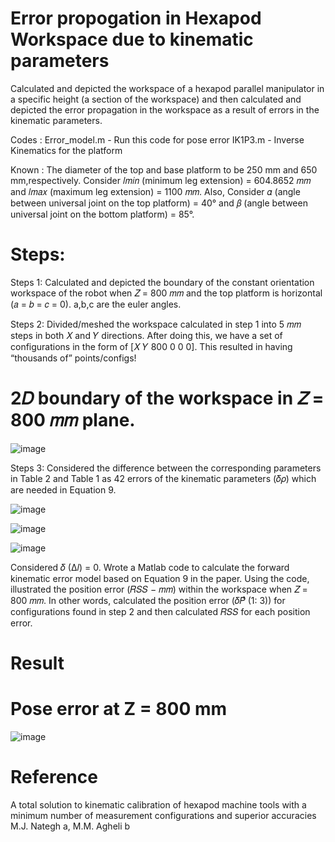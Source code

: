 # Error propogation in Hexapod Workspace due to kinematic parameters 
Calculated and depicted the workspace of a hexapod parallel manipulator in a specific height (a section of the workspace) and then calculated and depicted the error propagation in the workspace as a result of errors in the kinematic parameters.

Codes :
Error_model.m - Run this code for pose error
IK1P3.m - Inverse Kinematics for the platform  

Known : The diameter of the top and base platform to be 250 mm and 650 mm,respectively. Consider 𝑙𝑚𝑖𝑛 (minimum leg extension) = 604.8652 𝑚𝑚 and 𝑙𝑚𝑎𝑥 (maximum leg extension) = 1100 𝑚𝑚. Also, Consider 𝛼 (angle between  universal joint on the top platform)  = 40° and 𝛽 (angle between  universal joint on the bottom platform) = 85°.
# Steps:
Steps 1: Calculated and depicted the boundary of the constant orientation workspace of the robot when 𝑍 = 800 𝑚𝑚 and the top platform is horizontal (𝑎 = 𝑏 = 𝑐 = 0). a,b,c are the euler angles.

Steps 2: Divided/meshed the workspace calculated in step 1 into 5 𝑚𝑚 steps in both 𝑋 and 𝑌 directions. After doing this, we have a set of configurations in the form of [𝑋 𝑌 800 0 0 0]. This resulted in having “thousands of” points/configs!

# 2𝐷 boundary of the workspace in 𝑍 = 800 𝑚𝑚 plane.

![image](https://github.com/ankushsingh999/error-hexapod-WS/assets/64325043/c07f21d6-a619-46ce-950b-53377bb771f8)

Steps 3: Considered the difference between the corresponding parameters in Table 2 and Table 1 as 42 errors of the kinematic parameters (𝛿𝜌) which are needed in Equation 9.

![image](https://github.com/ankushsingh999/error-hexapod-WS/assets/64325043/403ff405-154a-43b9-9cba-25f8630e1859)

![image](https://github.com/ankushsingh999/error-hexapod-WS/assets/64325043/aca6e24b-1244-468a-8b7c-6da96f1841cf)

![image](https://github.com/ankushsingh999/error-hexapod-WS/assets/64325043/817a1b4a-8328-4daa-89e0-056b4fee87c2)


Considered 𝛿 (∆𝑙) = 0. Wrote a Matlab code to calculate the forward kinematic error model based on Equation 9 in the paper. Using the code, illustrated the position error (𝑅𝑆𝑆 − 𝑚𝑚) within the workspace when 𝑍 = 800 𝑚𝑚. In other words, calculated the position error (𝛿𝑃⃗⃗ (1: 3)) for configurations found in step 2 and then calculated 𝑅𝑆𝑆 for each position error.
# Result #
# Pose error at Z = 800 mm 

![image](https://github.com/ankushsingh999/error-hexapod-WS/assets/64325043/25005380-f8dd-4853-b64d-c0309994a476)


# Reference 

A total solution to kinematic calibration of hexapod machine tools with a minimum number of measurement configurations and superior accuracies
M.J. Nategh a, M.M. Agheli b






